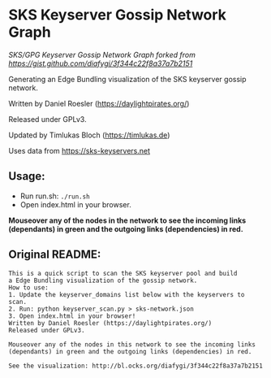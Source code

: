 # SKS Keyserver Gossip Network Graph
*SKS/GPG Keyserver Gossip Network Graph forked from https://gist.github.com/diafygi/3f344c22f8a37a7b2151*

Generating an Edge Bundling visualization of the SKS keyserver gossip network.


Written by Daniel Roesler (https://daylightpirates.org/)

Released under GPLv3.


Updated by Timlukas Bloch (https://timlukas.de)

Uses data from https://sks-keyservers.net

## Usage:
* Run run.sh: `./run.sh`
* Open index.html in your browser.

**Mouseover any of the nodes in the network to see the incoming links (dependants) in green and the outgoing links (dependencies) in red.**


## Original README:
~~~
This is a quick script to scan the SKS keyserver pool and build
a Edge Bundling visualization of the gossip network.
How to use:
1. Update the keyserver_domains list below with the keyservers to scan.
2. Run: python keyserver_scan.py > sks-network.json
3. Open index.html in your browser!
Written by Daniel Roesler (https://daylightpirates.org/)
Released under GPLv3.

Mouseover any of the nodes in this network to see the incoming links (dependants) in green and the outgoing links (dependencies) in red.

See the visualization: http://bl.ocks.org/diafygi/3f344c22f8a37a7b2151
~~~
